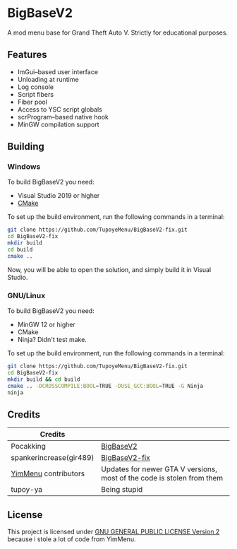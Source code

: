 # BigBaseV2
A mod menu base for Grand Theft Auto V.
Strictly for educational purposes.

## Features
* ImGui–based user interface
* Unloading at runtime
* Log console
* Script fibers
* Fiber pool
* Access to YSC script globals
* scrProgram–based native hook
* MinGW compilation support


## Building

### Windows
To build BigBaseV2 you need:

* Visual Studio 2019 or higher
* [CMake](https://cmake.org/download)

To set up the build environment, run the following commands in a terminal:
```bash
git clone https://github.com/TupoyeMenu/BigBaseV2-fix.git
cd BigBaseV2-fix
mkdir build
cd build
cmake ..
```
Now, you will be able to open the solution, and simply build it in Visual Studio.

### GNU/Linux
To build BigBaseV2 you need:

* MinGW 12 or higher
* CMake
* Ninja? Didn't test make.

To set up the build environment, run the following commands in a terminal:
```bash
git clone https://github.com/TupoyeMenu/BigBaseV2-fix.git
cd BigBaseV2-fix
mkdir build && cd build
cmake .. -DCROSSCOMPILE:BOOL=TRUE -DUSE_GCC:BOOL=TRUE -G Ninja
ninja
```

## Credits
| Credits                                                    |                                                                        |
| ---------------------------------------------------------- | ---------------------------------------------------------------------- |
| Pocakking                                                  | [BigBaseV2](https://github.com/Pocakking/BigBaseV2)                    |
| spankerincrease(gir489)                                    | [BigBaseV2-fix](https://bitbucket.org/gir489/bigbasev2-fix)            |
| [YimMenu](https://github.com/YimMenu/YimMenu) contributors | Updates for newer GTA V versions, most of the code is stolen from them |
| tupoy-ya                                                   | Being stupid                                                           |

## License
This project is licensed under [GNU GENERAL PUBLIC LICENSE Version 2](https://www.gnu.org/licenses/old-licenses/gpl-2.0.txt) because i stole a lot of code from YimMenu.